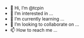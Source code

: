 - 👋 Hi, I’m @tcpin
- 👀 I’m interested in ...
- 🌱 I’m currently learning ...
- 💞️ I’m looking to collaborate on ...
- 📫 How to reach me ...

<!---
tcpin/tcpin is a ✨ special ✨ repository because its `README.md` (this file) appears on your GitHub profile.
You can click the Preview link to take a look at your changes.
--->
